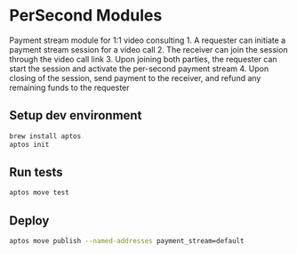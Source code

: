 # PerSecond Modules
Payment stream module for 1:1 video consulting
    1. A requester can initiate a payment stream session for a video call
    2. The receiver can join the session through the video call link
    3. Upon joining both parties, the requester can start the session and activate the per-second payment stream
    4. Upon closing of the session, send payment to the receiver, and refund any remaining funds to the requester

## Setup dev environment
```sh
brew install aptos
aptos init
```

## Run tests
```sh
aptos move test
```

## Deploy
```sh
aptos move publish --named-addresses payment_stream=default
```